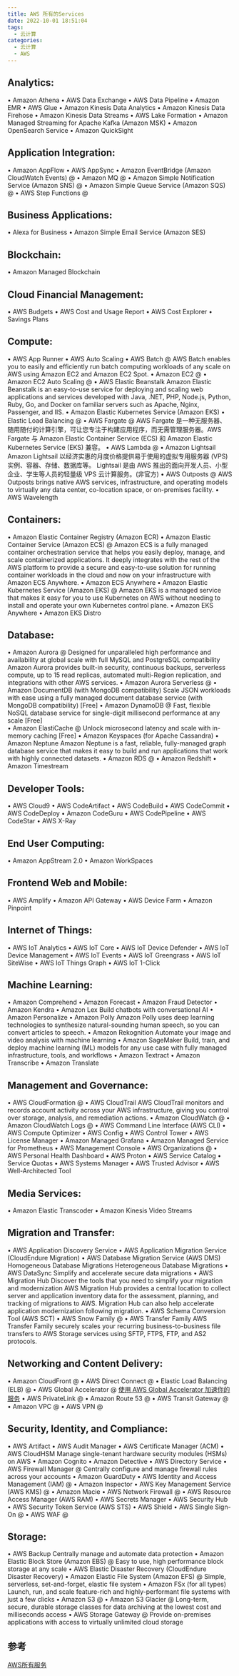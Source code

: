 ```yaml
---
title: AWS 所有的Services
date: 2022-10-01 18:51:04
tags:
  - 云计算
categories:
  - 云计算  
  - AWS
---
```


<p></p>
<!-- more -->


## Analytics:
• Amazon Athena
• AWS Data Exchange
• AWS Data Pipeline
• Amazon EMR
• AWS Glue
• Amazon Kinesis Data Analytics
• Amazon Kinesis Data Firehose
• Amazon Kinesis Data Streams
• AWS Lake Formation
• Amazon Managed Streaming for Apache Kafka (Amazon MSK)
• Amazon OpenSearch Service
• Amazon QuickSight


## Application Integration:
• Amazon AppFlow
• AWS AppSync
• Amazon EventBridge (Amazon CloudWatch Events)  @
• Amazon MQ  @
• Amazon Simple Notification Service (Amazon SNS)  @
• Amazon Simple Queue Service (Amazon SQS)  @
• AWS Step Functions  @



## Business Applications:
• Alexa for Business
• Amazon Simple Email Service (Amazon SES)

## Blockchain:
• Amazon Managed Blockchain

## Cloud Financial Management:
• AWS Budgets
• AWS Cost and Usage Report
• AWS Cost Explorer
• Savings Plans

## Compute:
• AWS App Runner
• AWS Auto Scaling
• AWS Batch  @
  AWS Batch enables you to easily and efficiently run batch computing workloads of any scale on AWS using Amazon EC2 and Amazon EC2 Spot.
• Amazon EC2  @
• Amazon EC2 Auto Scaling  @
• AWS Elastic Beanstalk
  Amazon Elastic Beanstalk is an easy-to-use service for deploying and scaling web applications and services developed with Java, .NET, PHP, Node.js, Python, Ruby, Go, and Docker on familiar servers such as Apache, Nginx, Passenger, and IIS.
• Amazon Elastic Kubernetes Service (Amazon EKS)
• Elastic Load Balancing  @
• AWS Fargate  @
  AWS Fargate 是一种无服务器、随用随付的计算引擎，可让您专注于构建应用程序，而无需管理服务器。AWS Fargate 与 Amazon Elastic Container Service (ECS) 和 Amazon Elastic Kubernetes Service (EKS) 兼容。
• AWS Lambda  @
• Amazon Lightsail
  Amazon Lightsail 以经济实惠的月度价格提供易于使用的虚拟专用服务器 (VPS) 实例、容器、存储、数据库等。
  Lightsail 是由 AWS 推出的面向开发人员、小型企业、学生等人员的轻量级 VPS 云计算服务。(非官方)
• AWS Outposts  @
  AWS Outposts brings native AWS services, infrastructure, and operating models to virtually any data center, co-location space, or on-premises facility.
• AWS Wavelength

## Containers:
• Amazon Elastic Container Registry (Amazon ECR)
• Amazon Elastic Container Service (Amazon ECS)  @
  Amazon ECS is a fully managed container orchestration service that helps you easily deploy, manage, and scale containerized applications. It deeply integrates with the rest of the AWS platform to provide a secure and easy-to-use solution for running container workloads in the cloud and now on your infrastructure with Amazon ECS Anywhere. 
• Amazon ECS Anywhere
• Amazon Elastic Kubernetes Service (Amazon EKS)  @
  Amazon EKS is a managed service that makes it easy for you to use Kubernetes on AWS without needing to install and operate your own Kubernetes control plane.
• Amazon EKS Anywhere
• Amazon EKS Distro

## Database:
• Amazon Aurora  @
  Designed for unparalleled high performance and availability at global scale with full MySQL and PostgreSQL compatibility
  Amazon Aurora provides built-in security, continuous backups, serverless compute, up to 15 read replicas, automated multi-Region replication, and integrations with other AWS services. 
• Amazon Aurora Serverless  @
• Amazon DocumentDB (with MongoDB compatibility)
  Scale JSON workloads with ease using a fully managed document database service
  (with MongoDB compatibility)
  [Free]
• Amazon DynamoDB  @
  Fast, flexible NoSQL database service for single-digit millisecond performance at any scale
  [Free]  
• Amazon ElastiCache  @
  Unlock microsecond latency and scale with in-memory caching 
  [Free]
• Amazon Keyspaces (for Apache Cassandra)
• Amazon Neptune
  Amazon Neptune is a fast, reliable, fully-managed graph database service that makes it easy to build and run applications that work with highly connected datasets.
• Amazon RDS  @
• Amazon Redshift
• Amazon Timestream


## Developer Tools:
• AWS Cloud9
• AWS CodeArtifact
• AWS CodeBuild
• AWS CodeCommit
• AWS CodeDeploy
• Amazon CodeGuru
• AWS CodePipeline
• AWS CodeStar
• AWS X-Ray

## End User Computing:
• Amazon AppStream 2.0
• Amazon WorkSpaces

## Frontend Web and Mobile:
• AWS Amplify
• Amazon API Gateway
• AWS Device Farm
• Amazon Pinpoint

## Internet of Things:
• AWS IoT Analytics
• AWS IoT Core
• AWS IoT Device Defender
• AWS IoT Device Management
• AWS IoT Events
• AWS IoT Greengrass
• AWS IoT SiteWise
• AWS IoT Things Graph
• AWS IoT 1-Click

## Machine Learning:
• Amazon Comprehend
• Amazon Forecast
• Amazon Fraud Detector
• Amazon Kendra
• Amazon Lex
  Build chatbots with conversational AI
• Amazon Personalize
• Amazon Polly
  Amazon Polly uses deep learning technologies to synthesize natural-sounding human speech, so you can convert articles to speech. 
• Amazon Rekognition
  Automate your image and video analysis with machine learning
• Amazon SageMaker
  Build, train, and deploy machine learning (ML) models for any use case with fully managed infrastructure, tools, and workflows
• Amazon Textract
• Amazon Transcribe
• Amazon Translate

## Management and Governance:
• AWS CloudFormation  @
• AWS CloudTrail
  AWS CloudTrail monitors and records account activity across your AWS infrastructure, giving you control over storage, analysis, and remediation actions. 
• Amazon CloudWatch  @
• Amazon CloudWatch Logs  @
• AWS Command Line Interface (AWS CLI)
• AWS Compute Optimizer
• AWS Config
• AWS Control Tower
• AWS License Manager
• Amazon Managed Grafana
• Amazon Managed Service for Prometheus
• AWS Management Console
• AWS Organizations  @
• AWS Personal Health Dashboard
• AWS Proton
• AWS Service Catalog
• Service Quotas
• AWS Systems Manager
• AWS Trusted Advisor
• AWS Well-Architected Tool

## Media Services:
• Amazon Elastic Transcoder
• Amazon Kinesis Video Streams

## Migration and Transfer:
• AWS Application Discovery Service
• AWS Application Migration Service (CloudEndure Migration)
• AWS Database Migration Service (AWS DMS)
  Homogeneous Database Migrations
  Heterogeneous Database Migrations
• AWS DataSync
  Simplify and accelerate secure data migrations
• AWS Migration Hub
  Discover the tools that you need to simplify your migration and modernization
  AWS Migration Hub provides a central location to collect server and application inventory data for the assessment, planning, and tracking of migrations to AWS. Migration Hub can also help accelerate application modernization following migration.
• AWS Schema Conversion Tool (AWS SCT)
• AWS Snow Family  @
• AWS Transfer Family
  AWS Transfer Family securely scales your recurring business-to-business file transfers to AWS Storage services using SFTP, FTPS, FTP, and AS2 protocols. 

## Networking and Content Delivery:
• Amazon CloudFront  @
• AWS Direct Connect  @
• Elastic Load Balancing (ELB)  @
• AWS Global Accelerator  @
  [使用 AWS Global Accelerator 加速你的服务](https://kebingzao.com/2020/08/13/aws-ga/)
• AWS PrivateLink  @
• Amazon Route 53  @
• AWS Transit Gateway  @
• Amazon VPC  @
• AWS VPN  @

## Security, Identity, and Compliance:
• AWS Artifact
• AWS Audit Manager
• AWS Certificate Manager (ACM)
• AWS CloudHSM
 Manage single-tenant hardware security modules (HSMs) on AWS
• Amazon Cognito
• Amazon Detective
• AWS Directory Service
• AWS Firewall Manager @
 Centrally configure and manage firewall rules across your accounts
• Amazon GuardDuty
• AWS Identity and Access Management (IAM)  @
• Amazon Inspector
• AWS Key Management Service (AWS KMS)  @
• Amazon Macie
• AWS Network Firewall  @
• AWS Resource Access Manager (AWS RAM)
• AWS Secrets Manager
• AWS Security Hub
• AWS Security Token Service (AWS STS)
• AWS Shield
• AWS Single Sign-On  @
• AWS WAF  @

## Storage:
• AWS Backup
  Centrally manage and automate data protection
• Amazon Elastic Block Store (Amazon EBS)  @
  Easy to use, high performance block storage at any scale
• AWS Elastic Disaster Recovery (CloudEndure Disaster Recovery)
• Amazon Elastic File System (Amazon EFS)  @
  Simple, serverless, set-and-forget, elastic file system
• Amazon FSx (for all types)
  Launch, run, and scale feature-rich and highly-performant file systems with just a few clicks
• Amazon S3  @
• Amazon S3 Glacier  @
  Long-term, secure, durable storage classes for data archiving at the lowest cost and milliseconds access
• AWS Storage Gateway  @
  Provide on-premises applications with access to virtually unlimited cloud storage


## 参考
[AWS所有服务](https://us-east-1.console.aws.amazon.com/console/services?region=us-east-1)
